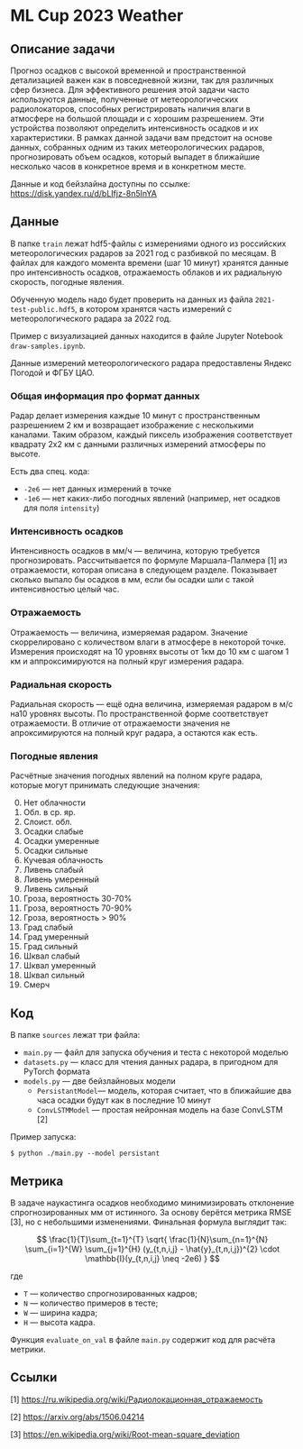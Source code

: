 # ML Cup 2023 Weather

## Описание задачи

Прогноз осадков с высокой временной и пространственной детализацией важен как в повседневной жизни, так для различных сфер бизнеса. Для эффективного решения этой задачи часто используются данные, полученные от метеорологических радиолокаторов, способных регистрировать наличия влаги в атмосфере на большой площади и с хорошим разрешением. Эти устройства позволяют определить интенсивность осадков и их характеристики. В рамках данной задачи вам предстоит на основе данных, собранных одним из таких метеорологических радаров, прогнозировать объем осадков, который выпадет в ближайшие несколько часов в конкретное время и в конкретном месте.

Данные и код бейзлайна доступны по ссылке: https://disk.yandex.ru/d/bLIfjz-8n5InYA

## Данные

В папке `train` лежат hdf5-файлы с измерениями одного из российских метеорологических радаров за 2021 год с разбивкой по месяцам. В файлах для каждого момента времени (шаг 10 минут) хранятся данные про интенсивность осадков, отражаемость облаков и их радиальную скорость, погодные явления.

Обученную модель надо будет проверить на данных из файла `2021-test-public.hdf5`, в котором хранятся часть измерений с метеорологического радара за 2022 год.

Пример с визуализацией данных находится в файле Jupyter Notebook `draw-samples.ipynb`.

Данные измерений метеорологического радара предоставлены Яндекс Погодой и ФГБУ ЦАО.

### Общая информация про формат данных

Радар делает измерения каждые 10 минут с пространственным разрешением 2 км и возвращает изображение с несколькими каналами. Таким образом, каждый пиксель изображения соответствует квадрату 2х2 км с данными различных измерений атмосферы по высоте.

Есть два спец. кода:

- `-2e6` — нет данных измерений в точке
- `-1e6` — нет каких-либо погодных явлений (например, нет осадков для поля `intensity`)

### Интенсивность осадков

Интенсивность осадков в мм/ч — величина, которую требуется прогнозировать. Рассчитывается по формуле Маршала-Палмера [1] из отражаемости, которая описана в следующем разделе. Показывает сколько выпало бы осадков в мм, если бы осадки шли с такой интенсивностью целый час.

### Отражаемость

Отражаемость — величина, измеряемая радаром. Значение скоррелировано с количеством влаги в атмосфере в некоторой точке. Измерения происходят на 10 уровнях высоты от 1км до 10 км с шагом 1 км и аппроксимируются на полный круг измерения радара.

### Радиальная скорость

Радиальная скорость — ещё одна величина, измеряемая радаром в м/с на10 уровнях высоты. По пространственной форме соответствует отражаемости. В отличие от отражаемости значения не апроксимируются на полный круг радара, а остаются как есть.

### Погодные явления

Расчётные значения погодных явлений на полном круге радара, которые могут принимать следующие значения:

0. Нет облачности
1. Обл. в ср. яр.
2. Слоист. обл.
3. Осадки слабые
4. Осадки умеренные
5. Осадки сильные
6. Кучевая облачность
7. Ливень слабый
8. Ливень умеренный
9. Ливень сильный
10. Гроза, вероятность 30-70%
11. Гроза, вероятность 70-90%
12. Гроза, вероятность > 90%
13. Град слабый
14. Град умеренный
15. Град сильный
16. Шквал слабый
17. Шквал умеренный
18. Шквал сильный
19. Смерч

## Код

В папке `sources` лежат три файла:

- `main.py` — файл для запуска обучения и теста с некоторой моделью
- `datasets.py` — класс для чтения данных радара, в пригодном для PyTorch формата
- `models.py` — две бейзлайновых модели
  - `PersistantModel`— модель, которая считает, что в ближайшие два часа осадки будут как в последние 10 минут
  - `ConvLSTMModel` — простая нейронная модель на базе ConvLSTM [2]

Пример запуска:

```
$ python ./main.py --model persistant
```

## Метрика

В задаче наукастинга осадков необходимо минимизировать отклонение спрогнозированных мм от истинного. За основу берётся метрика RMSE [3], но с небольшими изменениями. Финальная формула выглядит так:

$$
\frac{1}{T}\sum_{t=1}^{T}
\sqrt{
  \frac{1}{N}\sum_{n=1}^{N}
  \sum_{i=1}^{W}
  \sum_{j=1}^{H}
    (y_{t,n,i,j} - \hat{y}_{t,n,i,j})^{2} \cdot \mathbb{I}(y_{t,n,i,j} \neq -2e6)
}
$$

где

- `T` — количество спрогнозированных кадров;
- `N` — количество примеров в тесте;
- `W` — ширина кадра;
- `H` — высота кадра.

Функция `evaluate_on_val` в файле `main.py` содержит код для расчёта метрики.

## Ссылки

[1] https://ru.wikipedia.org/wiki/Радиолокационная_отражаемость 

[2] https://arxiv.org/abs/1506.04214 

[3] https://en.wikipedia.org/wiki/Root-mean-square_deviation 

